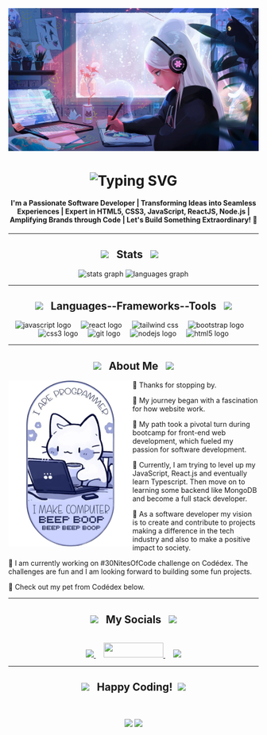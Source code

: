 <div align="center" >
    <img src="./images/lo-fi-transformed.jpeg" width="700"/>
</div>

<div>

<h1 align="center">
    <img src="https://readme-typing-svg.herokuapp.com?font=Fira+Code&size=35&duration=4000&pause=800&color=F72C7FFF&center=true&vCenter=true&random=false&width=500&lines=Hi🐾+I'm+Digita1Panda🐼;Welcome+to+my+GitHub🐾" alt="Typing SVG" />
  <h4 align="center">I'm a Passionate Software Developer | Transforming Ideas into Seamless Experiences | Expert in HTML5, CSS3, JavaScript, ReactJS, Node.js | Amplifying Brands through Code | Let's Build Something Extraordinary! 💞️</h4> 
</h1>
</div>

<hr>

<div align="center">
<h2 align="center"><img src="https://user-images.githubusercontent.com/65576812/180335476-afb779d0-4032-4e60-9f4d-d1c3e849db2c.png" width="40"> &ensp;Stats&ensp; <img src="https://user-images.githubusercontent.com/65576812/180335476-afb779d0-4032-4e60-9f4d-d1c3e849db2c.png" width="40"> &ensp;</h2>
<img src="https://github-readme-stats.vercel.app/api?username=digita1panda&hide_title=false&hide_rank=false&show_icons=true&include_all_commits=true&count_private=true&disable_animations=false&theme=radical&locale=en&hide_border=false&order=1" height="150" alt="stats graph"  />
 <img src="https://github-readme-stats.vercel.app/api/top-langs?username=digita1panda&locale=en&hide_title=false&layout=compact&card_width=320&langs_count=5&theme=radical&hide_border=false&order=2" height="150" alt="languages graph"  />
</div>
<hr>

<div align="center">
  <h2 align="center"><img src="https://www.codedex.io/api/petStatus?user=Digita1Panda" height="40" />  &ensp;Languages--Frameworks--Tools&ensp; <img src="https://www.codedex.io/api/petStatus?user=Digita1Panda" height="40" /></h2>
  <img src="https://img.shields.io/badge/JavaScript-F7DF1E?logo=javascript&logoColor=black&style=for-the-badge" height="40" alt="javascript logo"  />
  <img width="12" />
  <img src="https://img.shields.io/badge/React-61DAFB?logo=react&logoColor=black&style=for-the-badge" height="40" alt="react logo"  />
  <img width="12" />
  <img src="https://img.shields.io/badge/tailwindcss-0F172A?logo=tailwindcss&white&style=for-the-badge" height="40" alt="tailwind css">
  <img width="12" />
  <img src="https://img.shields.io/badge/Bootstrap-7952B3?logo=bootstrap&logoColor=white&style=for-the-badge" height="40" alt="bootstrap logo"  />
  <img width="12" />
  <img src="https://img.shields.io/badge/CSS3-1572B6?logo=css3&logoColor=white&style=for-the-badge" height="40" alt="css3 logo"  />
  <img width="12" />
  <img src="https://img.shields.io/badge/Git-F05032?logo=git&logoColor=white&style=for-the-badge" height="40" alt="git logo"  />
  <img width="12" />
  <img src="https://img.shields.io/badge/Node.js-339933?logo=nodedotjs&logoColor=white&style=for-the-badge" height="40" alt="nodejs logo"  />
   <img width="12" />
  <img src="https://img.shields.io/badge/HTML5-E34F26?logo=html5&logoColor=white&style=for-the-badge" height="40" alt="html5 logo"  />
</div>
<hr>

<h2 align="center"><img src="https://user-images.githubusercontent.com/65576812/180335476-afb779d0-4032-4e60-9f4d-d1c3e849db2c.png" width="40"> &ensp;About Me&ensp; <img src="https://user-images.githubusercontent.com/65576812/180335476-afb779d0-4032-4e60-9f4d-d1c3e849db2c.png" width="40"></h2>
<div>

<img align="left" src="./images/cat beep boop.png" width="250px"/>


📜 Thanks for stopping by.

📜 My journey began with a fascination for how website work.

📜 My path took a pivotal turn during bootcamp for front-end web development, which fueled my passion for software development.

📜 Currently, I am trying to level up my JavaScript, React.js and eventually learn Typescript. Then move on to learning some backend like MongoDB and become a full stack developer.

📜 As a software developer my vision is to create and contribute to projects making a difference in the tech industry and also to make a positive impact to society.

📜 I am currently working on #30NitesOfCode challenge on Codédex. The challenges are fun and I am looking forward to building some fun projects.

📜 Check out my pet from Codédex below.

</div>

<hr>

<h2 align="center"><img src="https://www.codedex.io/api/petStatus?user=Digita1Panda" height="40" />  &ensp;My Socials&ensp; <img src="https://www.codedex.io/api/petStatus?user=Digita1Panda" height="40" /></h2>
<div align="center">


<!-- <img align="right" src="https://www.codedex.io/api/petStatus?user=Digita1Panda" height="150" /> -->
<br>


<a href="https://www.linkedin.com/in/kwoklaw">
<img src="https://user-images.githubusercontent.com/65576812/183569542-480ab1ee-9e98-4cd9-a60a-23919be2feb4.png" height="30" >
</a>
<img width="12" />
<a href="mailto:prodigykyo@gmail.com">
<img src="https://img.shields.io/badge/Gmail-D14836?style=for-the-badge&logo=gmail&logoColor=white" height="30" width="120">
</a>
<img width="12" />
<a href="https://twitter.com/Digita1Panda">
<img src="https://img.shields.io/badge/Twitter-1DA1F2?style=for-the-badge&logo=twitter&logoColor=white" height="30">
</a>
</div>

<hr>
<h2 align="center"><img src="https://user-images.githubusercontent.com/65576812/180335476-afb779d0-4032-4e60-9f4d-d1c3e849db2c.png" width="40"> &ensp;Happy Coding!&ensp;<img src="https://user-images.githubusercontent.com/65576812/180335476-afb779d0-4032-4e60-9f4d-d1c3e849db2c.png" width="40"></h2>
<div align="center" >
<br>
<br>
<img src="https://www.codedex.io/api/petStatus?user=Digita1Panda" height="150" />
<img src="https://www.codedex.io/images/code-nights/evolved-happy-duck.gif" height="150" />
</div>
 


<!---
Digita1Panda/Digita1Panda is a ✨ special ✨ repository because its `README.md` (this file) appears on your GitHub profile.
You can click the Preview link to take a look at your changes.
--->
